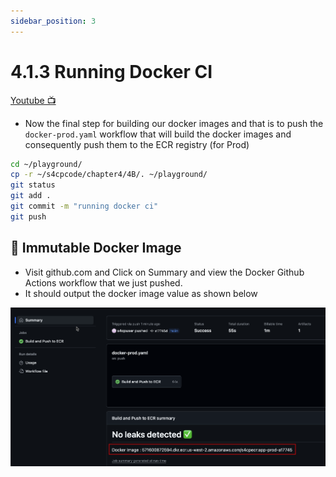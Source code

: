 ```yaml
---
sidebar_position: 3
---
```


# 4.1.3 Running Docker CI

[Youtube 📺](https://www.youtube.com/watch?v=Am9417a87zU&t=4906s)

- Now the final step for building our docker images and that is to push the `docker-prod.yaml` workflow that will build the docker images and consequently push them to the ECR registry (for Prod)

```bash
cd ~/playground/
cp -r ~/s4cpcode/chapter4/4B/. ~/playground/
git status
git add .
git commit -m "running docker ci"
git push
```

## 🧱 Immutable Docker Image

- Visit github.com and Click on Summary and view the Docker Github Actions workflow that we just pushed.
- It should output the docker image value as shown below

![](img/docker_image_value.png)